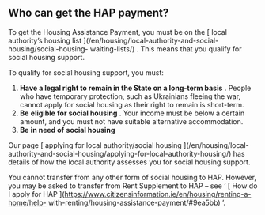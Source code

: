 ##  Who can get the HAP payment?

To get the Housing Assistance Payment, you must be on the [ local authority’s
housing list ](/en/housing/local-authority-and-social-housing/social-housing-
waiting-lists/) . This means that you qualify for social housing support.

To qualify for social housing support, you must:

  1. **Have a legal right to remain in the State on a long-term basis** . People who have temporary protection, such as Ukrainians fleeing the war, cannot apply for social housing as their right to remain is short-term. 
  2. **Be** **eligible** **for social housing** . Your income must be below a certain amount, and you must not have suitable alternative accommodation. 
  3. **Be** **in need of** **social housing**

Our page [ applying for local authority/social housing ](/en/housing/local-
authority-and-social-housing/applying-for-local-authority-housing/) has
details of how the local authority assesses you for social housing support.

You cannot transfer from any other form of social housing to HAP. However, you
may be asked to transfer from Rent Supplement to HAP – see ‘ [ How do I apply
for HAP ](https://www.citizensinformation.ie/en/housing/renting-a-home/help-
with-renting/housing-assistance-payment/#9ea5bb) ’.
